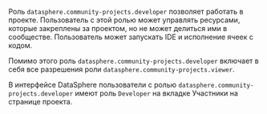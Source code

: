 Роль `datasphere.community-projects.developer` позволяет работать в проекте. Пользователь с этой ролью может управлять ресурсами, которые закреплены за проектом, но не может делиться ими в сообществе. Пользователь может запускать IDE и исполнение ячеек с кодом.

Помимо этого роль `datasphere.community-projects.developer` включает в себя все разрешения роли `datasphere.community-projects.viewer`.

В интерфейсе DataSphere пользователи с ролью `datasphere.community-projects.developer` имеют роль `Developer` на вкладке Участники на странице проекта.